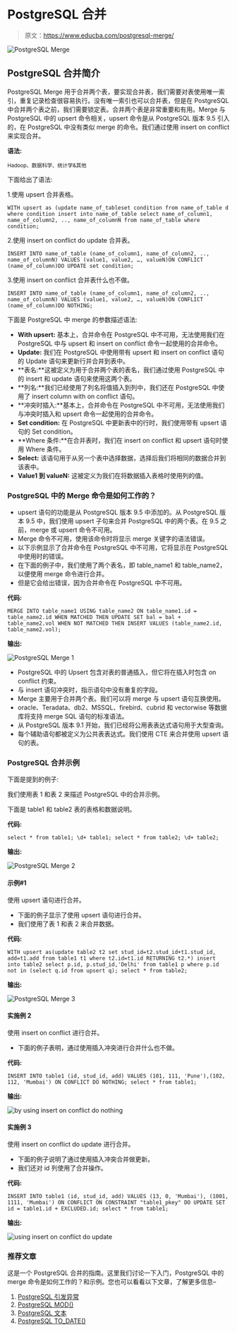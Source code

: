 # PostgreSQL 合并

> 原文：<https://www.educba.com/postgresql-merge/>

![PostgreSQL Merge](img/294b6eb336cc58fbbd849e328b6f6be9.png)



## PostgreSQL 合并简介

PostgreSQL Merge 用于合并两个表，要实现合并表，我们需要对表使用唯一索引，重复记录检查很容易执行。没有唯一索引也可以合并表，但是在 PostgreSQL 中合并两个表之前，我们需要锁定表。合并两个表是非常重要和有用。Merge 与 PostgreSQL 中的 upsert 命令相关，upsert 命令是从 PostgreSQL 版本 9.5 引入的，在 PostgreSQL 中没有类似 merge 的命令。我们通过使用 insert on conflict 来实现合并。

**语法:**

<small>Hadoop、数据科学、统计学&其他</small>

下面给出了语法:

1.使用 upsert 合并表格。

`WITH upsert as (update name_of_tableset condition from name_of_table d where condition
insert into name_of_table select name_of_column1, name_of_column2, .., name_of_columnN from name_of_table where condition;`

2.使用 insert on conflict do update 合并表。

`INSERT INTO name_of_table (name_of_column1, name_of_column2, .., name_of_columnN) VALUES (value1, value2, …, valueN)ON CONFLICT (name_of_column)DO UPDATE set condition;`

3.使用 insert on conflict 合并表什么也不做。

`INSERT INTO name_of_table (name_of_column1, name_of_column2, .., name_of_columnN) VALUES (value1, value2, …, valueN)ON CONFLICT (name_of_column)DO NOTHING;`

下面是 PostgreSQL 中 merge 的参数描述语法:

*   **With upsert:** 基本上，合并命令在 PostgreSQL 中不可用，无法使用我们在 PostgreSQL 中与 upsert 和 insert on conflict 命令一起使用的合并命令。
*   **Update:** 我们在 PostgreSQL 中使用带有 upsert 和 insert on conflict 语句的 Update 语句来更新行并合并到表中。
*   **表名:**这被定义为用于合并两个表的表名，我们通过使用 PostgreSQL 中的 insert 和 update 语句来使用这两个表。
*   **列名:**我们已经使用了列名将值插入到列中，我们还在 PostgreSQL 中使用了 insert column with on conflict 语句。
*   **冲突时插入:**基本上，合并命令在 PostgreSQL 中不可用，无法使用我们与冲突时插入和 upsert 命令一起使用的合并命令。
*   **Set condition:** 在 PostgreSQL 中更新表中的行时，我们使用带有 upsert 语句的 Set condition。
*   **Where 条件:**在合并表时，我们在 insert on conflict 和 upsert 语句时使用 Where 条件。
*   **Select:** 该语句用于从另一个表中选择数据，选择后我们将相同的数据合并到该表中。
*   **Value1 到 valueN:** 这被定义为我们在将数据插入表格时使用列的值。

### PostgreSQL 中的 Merge 命令是如何工作的？

*   upsert 语句的功能是从 PostgreSQL 版本 9.5 中添加的。从 PostgreSQL 版本 9.5 中，我们使用 upsert 子句来合并 PostgreSQL 中的两个表。在 9.5 之前，merge 或 upsert 命令不可用。
*   Merge 命令不可用，使用该命令时将显示 merge 关键字的语法错误。
*   以下示例显示了合并命令在 PostgreSQL 中不可用，它将显示在 PostgreSQL 中使用时的错误。
*   在下面的例子中，我们使用了两个表名，即 table_name1 和 table_name2，以便使用 merge 命令进行合并。
*   但是它会给出错误，因为合并命令在 PostgreSQL 中不可用。

**代码:**

`MERGE INTO table_name1 USING table_name2 ON table_name1.id = table_name2.id WHEN MATCHED THEN UPDATE SET bal = bal + table_name2.vol WHEN NOT MATCHED THEN INSERT VALUES (table_name2.id, table_name2.vol);`

**输出:**

![PostgreSQL Merge 1](img/406cb2d0420377ebb6bd5f0523c4af27.png)



*   PostgreSQL 中的 Upsert 包含对表的普通插入，但它将在插入时包含 on conflict 约束。
*   与 insert 语句冲突时，指示语句中没有重复的字段。
*   Merge 主要用于合并两个表。我们可以将 merge 与 upsert 语句互换使用。
*   oracle、Teradata、db2、MSSQL、firebird、cubrid 和 vectorwise 等数据库将支持 merge SQL 语句的标准语法。
*   从 PostgreSQL 版本 9.1 开始，我们已经将公用表表达式语句用于大型查询。
*   每个辅助语句都被定义为公共表表达式。我们使用 CTE 来合并使用 upsert 语句的表。

### PostgreSQL 合并示例

下面是提到的例子:

我们使用表 1 和表 2 来描述 PostgreSQL 中的合并示例。

下面是 table1 和 table2 表的表格和数据说明。

**代码:**

`select * from table1;
\d+ table1;
select * from table2;
\d+ table2;`

**输出:**

![PostgreSQL Merge 2](img/e5285540ed34db181b33b7d414b63335.png)



#### 示例#1

使用 upsert 语句进行合并。

*   下面的例子显示了使用 upsert 语句进行合并。
*   我们使用了表 1 和表 2 来合并数据。

**代码:**

`WITH upsert as(update table2 t2 set stud_id=t2.stud_id+t1.stud_id, add=t1.add from table1 t1 where t2.id=t1.id RETURNING t2.*)
insert into table2 select p.id, p.stud_id,'Delhi' from table1 p where p.id not in (select q.id from upsert q);
select * from table2;`

**输出:**

![PostgreSQL Merge 3](img/fef3beb9f46043909e8309e645d2a8e3.png)



#### 实施例 2

使用 insert on conflict 进行合并。

*   下面的例子表明，通过使用插入冲突进行合并什么也不做。

**代码:**

`INSERT INTO table1 (id, stud_id, add) VALUES (101, 111, 'Pune'),(102, 112, 'Mumbai') ON CONFLICT DO NOTHING;
select * from table1;`

**输出:**

![by using insert on conflict do nothing](img/ffc48d15edc0cb6ea75ea95c33e002a0.png)



#### 实施例 3

使用 insert on conflict do update 进行合并。

*   下面的例子说明了通过使用插入冲突合并做更新。
*   我们还对 id 列使用了合并操作。

**代码:**

`INSERT INTO table1 (id, stud_id, add) VALUES (13, 0, 'Mumbai'), (1001, 1111, 'Mumbai') ON CONFLICT ON CONSTRAINT "table1_pkey" DO UPDATE SET id = table1.id + EXCLUDED.id;
select * from table1;`

**输出:**

![using insert on conflict do update](img/4932597ef2eee05227be43bcf616dc35.png)



### 推荐文章

这是一个 PostgreSQL 合并的指南。这里我们讨论一下入门，PostgreSQL 中的 merge 命令是如何工作的？和示例。您也可以看看以下文章，了解更多信息–

1.  [PostgreSQL 引发异常](https://www.educba.com/postgresql-raise-exception/)
2.  [PostgreSQL MOD()](https://www.educba.com/postgresql-mod/)
3.  [PostgreSQL 文本](https://www.educba.com/postgresql-text/)
4.  [PostgreSQL TO_DATE()](https://www.educba.com/postgresql-to_date/)